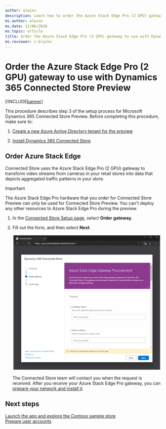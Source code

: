 ```yaml
---
author: alwinv
description: Learn how to order the Azure Stack Edge Pro (2 GPU) gateway to use with Dynamics 365 Connected Store Preview.
ms.author: alwinv
ms.date: 11/06/2020
ms.topic: article
title: Order the Azure Stack Edge Pro (2 GPU) gateway to use with Dynamics 365 Connected Store Preview
ms.reviewer: v-brycho
---
```


# Order the Azure Stack Edge Pro (2 GPU) gateway to use with Dynamics 365 Connected Store Preview

[!INCLUDE[banner](includes/banner.md)]

This procedure describes step 3 of the setup process for Microsoft Dynamics 365 Connected Store Preview. Before completing this procedure, make sure to:

1. [Create a new Azure Active Directory tenant for the preview](admin-create-new-tenant.md)

2. [Install Dynamics 365 Connected Store](admin-install-web-app.md)

## Order Azure Stack Edge

Connected Store uses the Azure Stack Edge Pro (2 GPU) gateway to transform video streams from cameras in your retail stores into data that depicts aggregated traffic patterns in your store. 

> [!IMPORTANT]
> The Azure Stack Edge Pro hardware that you order for Connected Store Preview can only be used for Connected Store Preview. You can't deploy any other resources to Azure Stack Edge Pro during the preview. 

1. In the [Connected Store Setup page](https://go.microsoft.com/fwlink/?linkid=2128110), select **Order gateway**.

2. Fill out the form, and then select **Next**. 

     ![Order gateway command and Azure Stack Edge Pro procurement form.](media/get-gateway.PNG "Order gateway command and Azure Stack Edge Pro procurement form")
     
   The Connected Store team will contact you when the request is received. After you receive your Azure Stack Edge Pro gateway, you can [prepare your network and install it](ase-install.md).
 
## Next steps

[Launch the app and explore the Contoso sample store](launch-app.md)<br>
[Prepare user accounts](admin-prepare-user-accounts.md)
